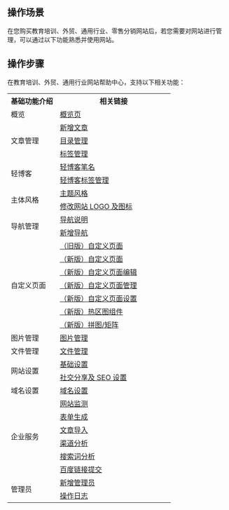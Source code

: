
## 操作场景
在您购买教育培训、外贸、通用行业、零售分销网站后，若您需要对网站进行管理，可以通过以下功能熟悉并使用网站。

## 操作步骤
在教育培训、外贸、通用行业网站帮助中心，支持以下相关功能：
<table>
<tr>
<th width="30%">基础功能介绍</th>
<th width="70%">相关链接</th>
</tr>
<tr>
<td  rowspan="1">概览</td>
<td><a href="https://docs.yh.tencentsite.com/menu/s/5fa56def8d5465000bc6118b">概览页</a></td>
</tr>
<tr>
<td  rowspan="3">文章管理</td>
<td><a href="https://docs.yh.tencentsite.com/menu/s/5fa570ac0a90850007b5383d">新增文章</a></td>
</tr>
<tr>
<td><a href="https://docs.yh.tencentsite.com/menu/s/5fa571168d54650007c6119c">目录管理</a></td>
</tr>
<tr>
<td><a href="https://docs.yh.tencentsite.com/menu/s/5fa571638d5465000bc611ab">标签管理</a></td>
</tr>
<tr>
<td  rowspan="2">轻博客</td>
<td><a href="https://docs.yh.tencentsite.com/menu/s/5fa571f00a90850007b53848">轻博客笔名</a></td>		
</tr>
<tr>
<td><a href="https://docs.yh.tencentsite.com/menu/s/5fa5767a8d54650007c611ab">轻博客标签管理</a></td>	
</tr>
<tr>
<td  rowspan="2">主体风格</td>
<td><a href="https://docs.yh.tencentsite.com/menu/5fa577030a90850007b53853">主题风格</a></td>
</tr>
<tr>
<td><a href="https://docs.yh.tencentsite.com/menu/s/5fa5778b8d54650007c611b5">修改网站 LOGO 及图标</a></td>
</tr>
<tr>
<td  rowspan="2">导航管理</td>
<td><a href="https://docs.yh.tencentsite.com/menu/5fa577c30a90850007b53864">导航说明</a></td>	
</tr>
<tr>
<td><a href="https://docs.yh.tencentsite.com/menu/s/5fa578850a9085000fb53887">新增导航</a></td>
</tr>
<tr>
<td  rowspan="7">自定义页面</td>
<td><a href="https://docs.yh.tencentsite.com/menu/5fa578998d54650007c611c0">（旧版）自定义页面</a></td>
</tr>
<tr>
<td><a href="https://docs.yh.tencentsite.com/menu/s/5fa579ea0a9085000fb538a3">（新版）自定义页面</a></td>
</tr>
<tr>
<td><a href="https://docs.yh.tencentsite.com/menu/s/5fa57a840a90850007b53880">（新版）自定义页面编辑</a></td>
</tr>
<tr>
<td><a href="https://docs.yh.tencentsite.com/menu/s/5fa57aed8d54650007c611e9">（新版）自定义页面管理</a></td>
</tr>
<tr>
<td><a href="https://docs.yh.tencentsite.com/menu/s/5fa57b7f0a9085000fb538ba">（新版）自定义页面设置</a></td>
</tr>
<tr>
<td><a href="https://docs.yh.tencentsite.com/menu/s/5fa57bb78d5465000bc611f5">（新版）热区图组件</a></td>
</tr>
<tr>
<td><a href="https://docs.yh.tencentsite.com/menu/s/5fa57bfc8d5465000bc611f7">（新版）拼图/矩阵</a></td>
</tr>
<tr>
<td  rowspan="1">图片管理</td>
<td><a href="https://docs.yh.tencentsite.com/menu/5fa57c1e8d54650007c611f1">图片管理</a></td>
</tr>
<tr>
<td  rowspan="1">文件管理</td>
<td><a href="https://docs.yh.tencentsite.com/menu/5fa57c970a9085000fb538c2">文件管理</a></td>
</tr>
<tr>
<td  rowspan="2">网站设置</td>
<td><a href="https://docs.yh.tencentsite.com/menu/5fa57d2c0a9085000fb538cc">基础设置</a></td>
</tr>
<tr>
<td><a href="https://docs.yh.tencentsite.com/menu/s/5fa57db90a90850007b538a2">社交分享及 SEO 设置</a></td>
</tr>
<tr>
<td  rowspan="1">域名设置</td>
<td><a href="https://docs.yh.tencentsite.com/menu/5fa57ddb8d54650007c61203">域名设置</a></td>
</tr>
<tr>
<td  rowspan="6">企业服务</td>
<td><a href="https://docs.yh.tencentsite.com/menu/5fa580af0a9085000fb538d1">网站监测</a></td>
</tr>
<tr>
<td><a href="https://docs.yh.tencentsite.com/menu/s/5fa582c20a90850007b538b8">表单生成</a></td>
</tr>
<tr>
<td><a href="https://docs.yh.tencentsite.com/menu/s/5fa583140a90850007b538ba">文章导入</a></td>
</tr>
<tr>
<td><a href="https://docs.yh.tencentsite.com/menu/s/5fa583518d5465000bc61241">渠道分析</a></td>
</tr>
<tr>
<td><a href="https://docs.yh.tencentsite.com/menu/s/5fa583898d5465000bc61246">搜索词分析</a></td>
</tr>
<tr>
<td><a href="https://docs.yh.tencentsite.com/menu/s/5fa584068d54650007c6123d">百度链接提交</a></td>
</tr>
<tr>
<td  rowspan="2">管理员</td>
<td><a href="https://docs.yh.tencentsite.com/menu/5fa5863a0a9085000fb538fd">新增管理员</a></td>
</tr>
<tr>
<td><a href="https://docs.yh.tencentsite.com/menu/s/5fa589010a9085000fb53902">操作日志</a></td>
</tr>
</table>


